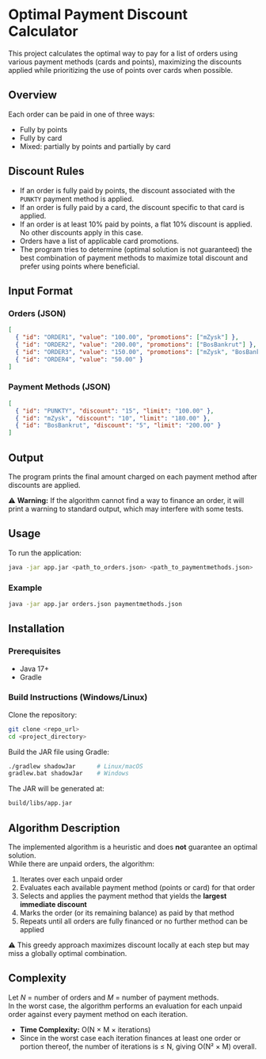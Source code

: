 # Optimal Payment Discount Calculator

This project calculates the optimal way to pay for a list of orders using various payment methods (cards and points), maximizing the discounts applied while prioritizing the use of points over cards when possible.

## Overview

Each order can be paid in one of three ways:

- Fully by points
- Fully by card
- Mixed: partially by points and partially by card

## Discount Rules

- If an order is fully paid by points, the discount associated with the `PUNKTY` payment method is applied.
- If an order is fully paid by a card, the discount specific to that card is applied.
- If an order is at least 10% paid by points, a flat 10% discount is applied. No other discounts apply in this case.
- Orders have a list of applicable card promotions.
- The program tries to determine (optimal solution is not guaranteed) the best combination of payment methods to maximize total discount and prefer using points where beneficial.

## Input Format

### Orders (JSON)

```json
[
  { "id": "ORDER1", "value": "100.00", "promotions": ["mZysk"] },
  { "id": "ORDER2", "value": "200.00", "promotions": ["BosBankrut"] },
  { "id": "ORDER3", "value": "150.00", "promotions": ["mZysk", "BosBankrut"] },
  { "id": "ORDER4", "value": "50.00" }
]
```

### Payment Methods (JSON)

```json
[
  { "id": "PUNKTY", "discount": "15", "limit": "100.00" },
  { "id": "mZysk", "discount": "10", "limit": "180.00" },
  { "id": "BosBankrut", "discount": "5", "limit": "200.00" }
]
```

## Output

The program prints the final amount charged on each payment method after discounts are applied.

⚠️ **Warning:** If the algorithm cannot find a way to finance an order, it will print a warning to standard output, which may interfere with some tests.

## Usage

To run the application:

```bash
java -jar app.jar <path_to_orders.json> <path_to_paymentmethods.json>
```

### Example

```bash
java -jar app.jar orders.json paymentmethods.json
```

## Installation

### Prerequisites

- Java 17+
- Gradle

### Build Instructions (Windows/Linux)

Clone the repository:

```bash
git clone <repo_url>
cd <project_directory>
```

Build the JAR file using Gradle:

```bash
./gradlew shadowJar      # Linux/macOS
gradlew.bat shadowJar    # Windows
```

The JAR will be generated at:

```bash
build/libs/app.jar
```

## Algorithm Description

The implemented algorithm is a heuristic and does **not** guarantee an optimal solution.  
While there are unpaid orders, the algorithm:

1. Iterates over each unpaid order
2. Evaluates each available payment method (points or card) for that order
3. Selects and applies the payment method that yields the **largest immediate discount**
4. Marks the order (or its remaining balance) as paid by that method
5. Repeats until all orders are fully financed or no further method can be applied

⚠️ This greedy approach maximizes discount locally at each step but may miss a globally optimal combination.

## Complexity

Let _N_ = number of orders and _M_ = number of payment methods.  
In the worst case, the algorithm performs an evaluation for each unpaid order against every payment method on each iteration.

- **Time Complexity:** O(N × M × iterations)
- Since in the worst case each iteration finances at least one order or portion thereof, the number of iterations is ≤ N, giving O(N² × M) overall.
